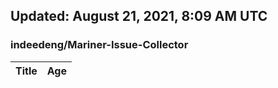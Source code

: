 ## Updated: August 21, 2021, 8:09 AM UTC


### indeedeng/Mariner-Issue-Collector
|**Title**|**Age**|
|:----|:----|